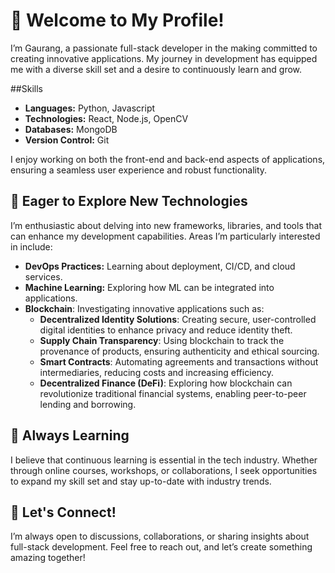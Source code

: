 # 👋 Welcome to My Profile!

I’m Gaurang, a passionate full-stack developer in the making committed to creating innovative applications. My journey in development has equipped me with a diverse skill set and a desire to continuously learn and grow.

##Skills

- **Languages:** Python, Javascript
- **Technologies:** React, Node.js, OpenCV
- **Databases:** MongoDB
- **Version Control:** Git

I enjoy working on both the front-end and back-end aspects of applications, ensuring a seamless user experience and robust functionality.

## 🚀 Eager to Explore New Technologies

I’m enthusiastic about delving into new frameworks, libraries, and tools that can enhance my development capabilities. Areas I’m particularly interested in include:

- **DevOps Practices:** Learning about deployment, CI/CD, and cloud services.
- **Machine Learning:** Exploring how ML can be integrated into applications.
- **Blockchain**: Investigating innovative applications such as:
  - **Decentralized Identity Solutions**: Creating secure, user-controlled digital identities to enhance privacy and reduce identity theft.
  - **Supply Chain Transparency**: Using blockchain to track the provenance of products, ensuring authenticity and ethical sourcing.
  - **Smart Contracts**: Automating agreements and transactions without intermediaries, reducing costs and increasing efficiency.
  - **Decentralized Finance (DeFi)**: Exploring how blockchain can revolutionize traditional financial systems, enabling peer-to-peer lending and borrowing.

## 🌱 Always Learning

I believe that continuous learning is essential in the tech industry. Whether through online courses, workshops, or collaborations, I seek opportunities to expand my skill set and stay up-to-date with industry trends.

## 💬 Let's Connect!

I’m always open to discussions, collaborations, or sharing insights about full-stack development. Feel free to reach out, and let’s create something amazing together!
